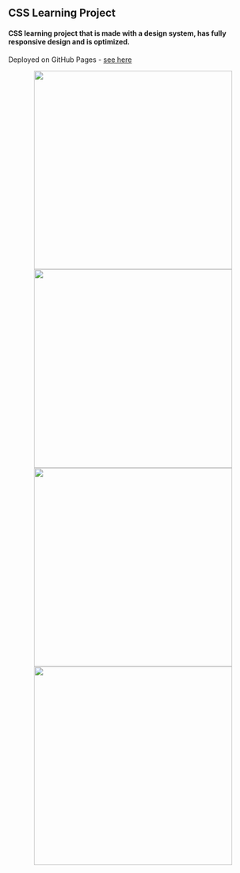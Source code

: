 ## CSS Learning Project

#### CSS learning project that is made with a design system, has fully responsive design and is optimized. 

Deployed on GitHub Pages - <a href="https://janisjuniors.github.io/CSS-Project/">see here</a>

<div align="center">
  <img src="https://user-images.githubusercontent.com/104723218/209481403-2121fd70-935e-4095-bd3d-4167f0c10493.png" width="400">
  <img src="https://user-images.githubusercontent.com/104723218/209481451-e0d9b04d-0f75-4c41-bfd4-6fd0837e50e7.png" width="400">
  <img src="https://user-images.githubusercontent.com/104723218/209481489-b8f23654-fdb8-4834-a674-79f6468dcc03.png" width="400">
  <img src="https://user-images.githubusercontent.com/104723218/209481525-4c740726-e7c6-4943-897b-83d4ec55abef.png" width="400">
<div>

